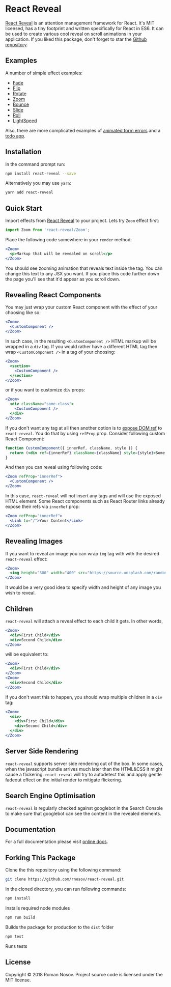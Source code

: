 # React Reveal

[React Reveal](https://www.react-reveal.com/) is
an attention management framework for React. It's MIT licensed, has a tiny footprint
and written specifically for React in ES6. It can be used to create various cool reveal
on scroll animations in your application.
If you liked this package, don't forget to star
the [Github repository](https://github.com/rnosov/react-reveal).

## Examples

A number of simple effect examples:
- [Fade](https://www.react-reveal.com/examples/common/fade/)
- [Flip](https://www.react-reveal.com/examples/common/flip/)
- [Rotate](https://www.react-reveal.com/examples/common/rotate/)
- [Zoom](https://www.react-reveal.com/examples/common/zoom/)
- [Bounce](https://www.react-reveal.com/examples/common/bounce/)
- [Slide](https://www.react-reveal.com/examples/common/slide/)
- [Roll](https://www.react-reveal.com/examples/common/roll/)
- [LightSpeed](https://www.react-reveal.com/examples/common/lightspeed/)


Also, there are more complicated examples of [animated form errors](https://www.react-reveal.com/examples/advanced/form/) and a [todo app](https://www.react-reveal.com/examples/advanced/todo/).

## Installation

In the command prompt run:

```sh
npm install react-reveal --save
```

Alternatively you may use `yarn`:

```sh
yarn add react-reveal
```

## Quick Start

Import effects from [React Reveal](https://www.npmjs.com/package/react-reveal) to your project. Lets try `Zoom` effect first:

```javascript
import Zoom from 'react-reveal/Zoom';
```

Place the following code somewhere in your `render` method: 

```jsx
<Zoom>
  <p>Markup that will be revealed on scroll</p>
</Zoom>
```

You should see zooming animation that reveals text inside the tag. You can change this text to any JSX you want. If you place this code further down the page you'll see that it'd appear as you scroll down.

## Revealing React Components

You may just wrap your custom React component with the effect of your choosing like so:

```jsx
<Zoom>  
  <CustomComponent />
</Zoom>
```

In such case, in the resulting `<CustomComponent />` HTML markup will be wrapped in a `div` tag. If you would rather have a different HTML tag then wrap `<CustomComponent />` in a tag of your choosing:

```jsx
<Zoom>
  <section>
    <CustomComponent />   
  </section>
</Zoom>
```

or if you want to customize `div` props:

```jsx
<Zoom>
  <div className="some-class">
    <CustomComponent />   
  </div>
</Zoom>
```

If you don't want any tag at all then another option is to [expose DOM ref](https://reactjs.org/docs/refs-and-the-dom.html#exposing-dom-refs-to-parent-components) to `react-reveal`. You do that by using `refProp` prop. Consider following custom React Component:

```jsx
function CustomComponent({ innerRef, className, style }) {
  return (<div ref={innerRef} className={className} style={style}>Some content</div>);
}
```

And then you can reveal using following code:

```jsx
<Zoom refProp="innerRef">
  <CustomComponent />   
</Zoom>
```

In this case, `react-reveal` will not insert any tags and will use the exposed HTML element. Some React components such as React Router links already expose their refs via `innerRef` prop:

```jsx
<Zoom refProp="innerRef">
  <Link to="/">Your Content</Link>
</Zoom>
```

## Revealing Images

If you want to reveal an image you can wrap `img` tag with with the desired `react-reveal` effect:

```jsx
<Zoom>
  <img height="300" width="400" src="https://source.unsplash.com/random/300x400" />
</Zoom>
```

It would be a very good idea to specify width and height of any image you wish to reveal.

## Children

`react-reveal` will attach a reveal effect to each child it gets. In other words,

```jsx
<Zoom>
  <div>First Child</div>
  <div>Second Child</div>
</Zoom>
```

will be equivalent to:

```jsx
<Zoom>
  <div>First Child</div>
</Zoom>
<Zoom>
  <div>Second Child</div>
</Zoom>  
```

If you don't want this to happen, you should wrap multiple children in a `div` tag:

```jsx
<Zoom>
  <div>
    <div>First Child</div>
    <div>Second Child</div>
  </div>
</Zoom>
```


## Server Side Rendering

`react-reveal` supports server side rendering out of the box. In some cases, when the javascript bundle arrives much later than the HTML&CSS it might cause a flickering. `react-reveal` will try to autodetect this and apply gentle fadeout effect on the initial render to mitigate flickering. 

## Search Engine Optimisation 

`react-reveal` is regularly checked against googlebot in the Search Console to make sure that googlebot can see the content in the revealed elements. 

## Documentation

For a full documentation please visit [online docs](https://www.react-reveal.com/docs/).

## Forking This Package

Clone the this repository using the following command:

```sh
git clone https://github.com/rnosov/react-reveal.git
```

In the cloned directory, you can run following commands:

```sh
npm install
```

Installs required node modules

```sh
npm run build
```

Builds the package for production to the `dist` folder

```sh
npm test
```

Runs tests

## License

Copyright © 2018 Roman Nosov. Project source code is licensed under the MIT license.

